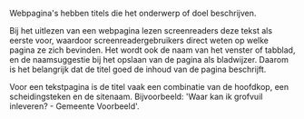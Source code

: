 <!-- @license CC0-1.0 -->

Webpagina's hebben titels die het onderwerp of doel beschrijven.

Bij het uitlezen van een webpagina lezen screenreaders deze tekst als eerste voor, waardoor screenreadergebruikers direct weten op welke pagina ze zich bevinden. Het wordt ook de naam van het venster of tabblad, en de naamsuggestie bij het opslaan van de pagina als bladwijzer. Daarom is het belangrijk dat de titel goed de inhoud van de pagina beschrijft.

Voor een tekstpagina is de titel vaak een combinatie van de hoofdkop, een scheidingsteken en de sitenaam. Bijvoorbeeld: 'Waar kan ik grofvuil inleveren? - Gemeente Voorbeeld'.
